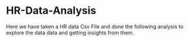 # HR-Data-Analysis
Here we have taken a HR data Csv File and done the following analysis to explore the data data and getting insights from them.
